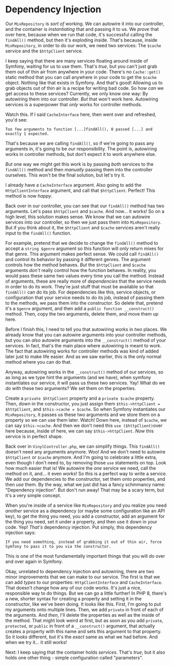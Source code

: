# Dependency Injection

Our `MixRepository` is *sort of* working. We can autowire it into our controller, and the container is *instantiating* that and passing it to us. We *prove* that over here, because when we run that code, it's successful calling the `findAll()` method, but then it's exploding inside. That's because, inside `MixRepository`, in order to do our work, we need two services: The `$cache` service and the `$httpClient` service.

I keep saying that there are many services floating around inside of Symfony, waiting for us to use them. That's *true*, but you can't just grab them out of thin air from anywhere in your code. There's no `Cache::get()` static method that you can call anywhere in your code to get the `$cache` object. Nothing like that exists in Symfony. And that's good! Allowing us to grab objects out of thin air is a recipe for writing bad code. So how *can* we get access to these services? Currently, we only know one way: By autowiring them into our controller. *But* that won't work here. Autowiring services is a superpower that *only* works for controller methods.

Watch this. If I said `CacheInterface` here, then went over and refreshed, you'd see:

`Too few arguments to function [...]findAll(),
0 passed [...] and exactly 1 expected.`

That's because *we* are calling `findAll()`, so if we're going to pass any arguments in, it's going to be *our* responsibility. The point is, autowiring works in controller methods, but don't expect it to work anywhere else.

*But* one way we might get this work is by passing *both* services to the `findAll()` method and then *manually* passing them into the controller ourselves. This won't be the final solution, but let's try it.

I already have a `CacheInterface` argument. Also going to add the `HttpClientInterface` argument, and call that `$httpClient`. Perfect! This method is now *happy*.

Back over in our controller, you can see that our `findAll()` method has two arguments. Let's pass `$httpClient` and `$cache`. And now... it works! So on a high level, this solution makes sense. We know that we can autowire services into our controller, so then we just pass them into `MixRepository`. But if you think about it, the `$httpClient` and `$cache` services aren't really input to the `findAll()` function.

For example, pretend that we decide to change the `findAll()` method to accept a `string $genre` argument so this function will *only* return mixes for that genre. This argument makes perfect sense. We could call `findAll()` and control its behavior by passing it different genres. The argument controls how the method behaves. *But* the `$httpClient` and `$cache` arguments *don't* really control how the function behaves. In reality, you would pass these same two values every time you call the method. Instead of arguments, these are really more of *dependencies* that the service needs in order to do its work. They're just stuff that must be available so that `findAll()` can do its job. For dependencies like this, service objects, or configuration that your service needs to do its job, instead of passing them to the methods, we pass them into the constructor. So delete that, pretend it's a `$genre` argument, and then add a `public function __construct()` method. Then, copy the two arguments, delete them, and move them up here.

Before I finish this, I need to tell you that autowiring works in *two* places. We already know that you can autowire arguments into your controller methods, but you can *also* autowire arguments into the `__construct()` method of your services. In fact, that's the main place where autowiring is meant to work. The fact that autowiring works for controller methods was kind of added later just to make life easier. And as we saw earlier, this is the only normal method where you can do that.

Anyway, autowiring works in the `__construct()` method of our services, so as long as we type hint the arguments (and we have), when symfony instantiates our service, it will pass us these two services. Yay! What do we *do* with these two arguments? We set them on the properties.

Create a `private $httpClient` property and a `private $cache` property. Then, down in the constructor, you just assign them `$this->httpClient = $httpClient`, and `$this->cache = $cache`. So when Symfony instantiates our `MixRepository`, it passes us these two arguments and we store them on a property so we can use them later. Watch! Down here, instead of `$cache`, we can say `$this->cache`. And then we don't need this `use ($httpClient)`over here because, inside of here, we can say `$this->httpClient`. *Now* this service is in perfect shape.

Back over in `VinylController.php`, we can simplify things. This `findAll()` doesn't need any arguments anymore. Woo! And we don't need to autowire `$httpClient` or `$cache` anymore. And I'm going to celebrate a little extra, even though I don't need to, by removing those `use` statements on top. Look how much easier that is! We autowire the *one* service we need, call the method on it, and... it even *works*! So this is a perfect way to write a service. We add our dependencies to the constructor, set them onto properties, and then *use* them. By the way, what we just did has a fancy schmmancy name: "Dependency injection". But don't run away! That may be a scary term, but it's a very simple concept.

When you're inside of a service like `MixRepository` and you realize you need *another* service as a dependency (or maybe some configuration like an API key), to get the thing you need, you add a constructor, add an argument for the thing you need, set it under a property, and then use it down in your code. Yep! *That's* dependency injection. Put simply, this dependency injection says:

`If you need something, instead of grabbing it out
of thin air, force Symfony to pass it to you via the constructor.`

This is one of the most fundamentally important things that you will do over and over again in Symfony.

Okay, unrelated to dependency injection and autowiring, there are two minor improvements that we can make to our service. The first is that we can add *types* to our properties: `HttpClientInterface` and `CacheInterface`. That doesn't change how any of our code works. It's just a nice, responsible way to do things. But we can go a little further! In PHP 8, there's a new, shorter syntax for creating a property and setting it in the constructor, like we've been doing. It looks like this. First, I'm going to put my arguments onto multiple lines. Then, we add `private` in front of each of the arguments. And *then*, I'll delete the properties as well as the inside of the method. That might look weird at first, but as soon as you add `private`, `protected`, or `public` in front of a `__construct()` argument, that actually creates a property with this name and sets this argument to that property. So it looks different, but it's the *exact* same as what we had before. And when we try it... it still works!

Next: I keep saying that the container holds *services*. That's *true*, but it also holds one other thing - simple configuration called "parameters".
